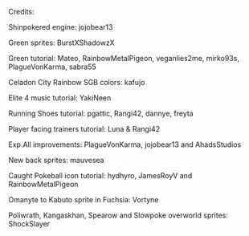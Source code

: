 Credits:

Shinpokered engine: jojobear13

Green sprites: BurstXShadowzX

Green tutorial: Mateo, RainbowMetalPigeon, veganlies2me, mirko93s, PlagueVonKarma,
sabra55

Celadon City Rainbow SGB colors: kafujo

Elite 4 music tutorial: YakiNeen

Running Shoes tutorial: pgattic, Rangi42, dannye, freyta

Player facing trainers tutorial: Luna & Rangi42

Exp.All improvements: PlagueVonKarma, jojobear13 and AhadsStudios

New back sprites: mauvesea

Caught Pokeball icon tutorial: hydhyro, JamesRoyV and RainbowMetalPigeon

Omanyte to Kabuto sprite in Fuchsia: Vortyne

Poliwrath, Kangaskhan, Spearow and Slowpoke overworld sprites: ShockSlayer
